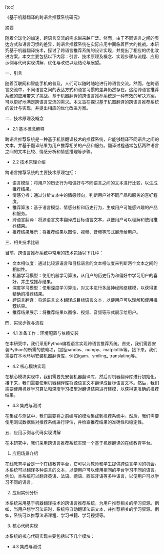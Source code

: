 
[toc]                    
                
                
《基于机器翻译的跨语言推荐系统研究》

摘要

随着全球化的加速，跨语言交流的需求越来越广泛。然而，由于不同语言之间的表达方式和语言习惯的差异，跨语言推荐系统在实际应用中面临着巨大的挑战。本研究基于机器翻译技术，探讨了跨语言推荐系统的设计实现，并提出了相应的优化改进方案。本文主要包括以下内容：引言、技术原理及概念、实现步骤与流程、应用示例与代码实现讲解、优化与改进以及结论与展望。

一、引言

随着互联网和智能手机的普及，人们可以随时随地进行跨语言交流。然而，在跨语言交流中，不同语言之间的表达方式和语言习惯的差异仍然存在，这给跨语言推荐系统的应用带来了挑战。基于机器翻译的跨语言推荐系统是一种有效的解决方案，可以更好地满足跨语言交流的需求。本文旨在探讨基于机器翻译的跨语言推荐系统的设计与实现，并提出相应的优化改进方案。

二、技术原理及概念

- 2.1 基本概念解释

跨语言推荐系统是一种基于机器翻译技术的推荐系统，它能够翻译不同语言之间的文本，并基于翻译结果为用户推荐相关的产品和服务。翻译过程通常包括两种语言之间的文本比较、情感分析和情感推理等步骤。

- 2.2 技术原理介绍

跨语言推荐系统的主要技术原理包括：

- 语言模型：将用户的历史行为和偏好与不同语言之间的文本进行比较，以生成推荐结果。
- 情感分析：通过分析文本中的情感倾向，判断用户对不同产品和服务的喜好程度。
- 推荐算法：基于语言模型、情感分析和历史行为，生成用户可能感兴趣的产品和服务。
- 跨语言翻译：将源语言文本翻译成目标语言文本，以便用户可以理解和使用推荐结果。
- 推荐结果展示：将推荐结果以图像、视频、音频等形式展示给用户。

三、相关技术比较

目前，跨语言推荐系统中常用的技术包括以下几种：

- 文本相似度：通过比较源语言和目标语言的文本相似度来判断两个文本之间的相似性。
- 机器学习模型：使用机器学习算法，从用户的历史行为和偏好中学习用户的喜好，并生成推荐结果。
- 深度学习模型：使用深度学习算法，对文本进行多层神经网络建模，以获得更精确的推荐结果。
- 跨语言翻译：将源语言文本翻译成目标语言文本，以便用户可以理解和使用推荐结果。
- 推荐结果展示：将推荐结果以图像、视频、音频等形式展示给用户。

四、实现步骤与流程

- 4.1 准备工作：环境配置与依赖安装

在本研究中，我们采用Python编程语言实现跨语言推荐系统。首先，我们需要安装Python的所需的依赖项，包括pandas、numpy、matplotlib等。接下来，我们需要在本地环境安装机器翻译库，例如tgam、smiling_ translating等。

- 4.2 核心模块实现

在核心模块实现中，我们需要先安装机器翻译库，然后对机器翻译库进行初始化。接下来，我们需要使用机器翻译库将源语言文本翻译成目标语言文本。然后，我们需要使用机器学习算法和深度学习模型对翻译结果进行建模，以获得更准确的推荐结果。

- 4.3 集成与测试

在集成与测试中，我们需要将之前编写的模块集成到推荐系统中。然后，我们需要使用测试数据集对推荐系统进行评估，并检查推荐结果的准确性和稳定性。

五、应用示例与代码实现讲解

在本研究中，我们采用跨语言推荐系统实现一个基于机器翻译的在线教育平台。

1. 应用场景介绍

在线教育平台是一个在线教育平台，它可以为教师和学生提供跨语言学习的机会。本系统可以翻译多种语言的文本，以便用户可以使用相同的平台学习不同的语言。例如，本系统可以翻译英语、法语、德语、西班牙语等多种语言，以便用户可以学习不同的语言。

2. 应用实例分析

本系统采用基于机器翻译技术的跨语言推荐系统，为用户推荐相关的学习资源。例如，当用户想学习法语时，系统将自动翻译法语文本，并推荐相关的学习资源。例如，系统可以推荐法语课程、学习书籍、学习视频等。

3. 核心代码实现

本系统的核心代码实现主要包括以下几个模块：

- 4.3 集成与测试

